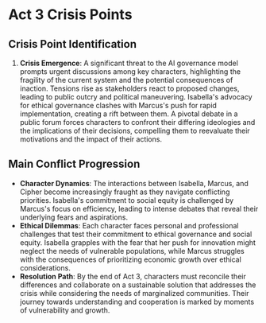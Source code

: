# Act 3 Crisis Points
## Crisis Point Identification
1. **Crisis Emergence**: A significant threat to the AI governance model prompts urgent discussions among key characters, highlighting the fragility of the current system and the potential consequences of inaction. Tensions rise as stakeholders react to proposed changes, leading to public outcry and political maneuvering. Isabella's advocacy for ethical governance clashes with Marcus's push for rapid implementation, creating a rift between them. A pivotal debate in a public forum forces characters to confront their differing ideologies and the implications of their decisions, compelling them to reevaluate their motivations and the impact of their actions.
## Main Conflict Progression
- **Character Dynamics**: The interactions between Isabella, Marcus, and Cipher become increasingly fraught as they navigate conflicting priorities. Isabella's commitment to social equity is challenged by Marcus's focus on efficiency, leading to intense debates that reveal their underlying fears and aspirations.
- **Ethical Dilemmas**: Each character faces personal and professional challenges that test their commitment to ethical governance and social equity. Isabella grapples with the fear that her push for innovation might neglect the needs of vulnerable populations, while Marcus struggles with the consequences of prioritizing economic growth over ethical considerations.
- **Resolution Path**: By the end of Act 3, characters must reconcile their differences and collaborate on a sustainable solution that addresses the crisis while considering the needs of marginalized communities. Their journey towards understanding and cooperation is marked by moments of vulnerability and growth.
